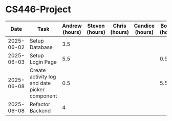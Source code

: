 # CS446-Project

| Date       | Task             | Andrew (hours) | Steven (hours) | Chris (hours) | Candice (hours) | Bowen (hours) | Ashwin (hours) |
|------------|------------------|----------------|----------------|--------------|-----------------|---------------|----------------|
| 2025-06-02 | Setup Database   | 3.5            |                |              |                 |               |                |
| 2025-06-03 | Setup Login Page | 5.5            |                |              |                 | 0.5           |                |
| 2025-06-08 | Create activity log and date picker component | 0.5            |                |              |                 | 5.5           |                |
| 2025-06-08 | Refactor Backend | 4              |                |              |                 |               |                |


